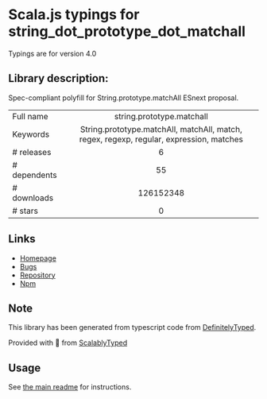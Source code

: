 
# Scala.js typings for string_dot_prototype_dot_matchall

Typings are for version 4.0

## Library description:
Spec-compliant polyfill for String.prototype.matchAll ESnext proposal.

|                    |                 |
| ------------------ | :-------------: |
| Full name          | string.prototype.matchall |
| Keywords           | String.prototype.matchAll, matchAll, match, regex, regexp, regular, expression, matches |
| # releases         | 6 |
| # dependents       | 55 |
| # downloads        | 126152348 |
| # stars            | 0 |

## Links
- [Homepage](https://github.com/ljharb/String.prototype.matchAll#readme)
- [Bugs](https://github.com/ljharb/String.prototype.matchAll/issues)
- [Repository](https://github.com/ljharb/String.prototype.matchAll)
- [Npm](https://www.npmjs.com/package/string.prototype.matchall)
    


## Note
This library has been generated from typescript code from [DefinitelyTyped](https://definitelytyped.org).

Provided with :purple_heart: from [ScalablyTyped](https://github.com/oyvindberg/ScalablyTyped)

## Usage
See [the main readme](../../readme.md) for instructions.



